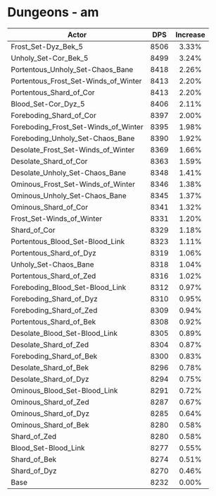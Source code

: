# Dungeons - am
| Actor | DPS | Increase |
|---|:---:|:---:|
|Frost_Set-Dyz_Bek_5|8506|3.33%|
|Unholy_Set-Cor_Bek_5|8499|3.24%|
|Portentous_Unholy_Set-Chaos_Bane|8418|2.26%|
|Portentous_Frost_Set-Winds_of_Winter|8413|2.20%|
|Portentous_Shard_of_Cor|8413|2.20%|
|Blood_Set-Cor_Dyz_5|8406|2.11%|
|Foreboding_Shard_of_Cor|8397|2.00%|
|Foreboding_Frost_Set-Winds_of_Winter|8395|1.98%|
|Foreboding_Unholy_Set-Chaos_Bane|8390|1.92%|
|Desolate_Frost_Set-Winds_of_Winter|8369|1.66%|
|Desolate_Shard_of_Cor|8363|1.59%|
|Desolate_Unholy_Set-Chaos_Bane|8348|1.41%|
|Ominous_Frost_Set-Winds_of_Winter|8346|1.38%|
|Ominous_Unholy_Set-Chaos_Bane|8345|1.37%|
|Ominous_Shard_of_Cor|8341|1.32%|
|Frost_Set-Winds_of_Winter|8331|1.20%|
|Shard_of_Cor|8329|1.18%|
|Portentous_Blood_Set-Blood_Link|8323|1.11%|
|Portentous_Shard_of_Dyz|8319|1.06%|
|Unholy_Set-Chaos_Bane|8318|1.04%|
|Portentous_Shard_of_Zed|8316|1.02%|
|Foreboding_Blood_Set-Blood_Link|8312|0.97%|
|Foreboding_Shard_of_Dyz|8310|0.95%|
|Foreboding_Shard_of_Zed|8309|0.94%|
|Portentous_Shard_of_Bek|8308|0.92%|
|Desolate_Blood_Set-Blood_Link|8305|0.89%|
|Desolate_Shard_of_Zed|8304|0.87%|
|Foreboding_Shard_of_Bek|8300|0.83%|
|Desolate_Shard_of_Bek|8296|0.78%|
|Desolate_Shard_of_Dyz|8294|0.75%|
|Ominous_Blood_Set-Blood_Link|8291|0.72%|
|Ominous_Shard_of_Zed|8287|0.67%|
|Ominous_Shard_of_Dyz|8285|0.64%|
|Ominous_Shard_of_Bek|8280|0.58%|
|Shard_of_Zed|8280|0.58%|
|Blood_Set-Blood_Link|8277|0.55%|
|Shard_of_Bek|8274|0.51%|
|Shard_of_Dyz|8270|0.46%|
|Base|8232|0.00%|
